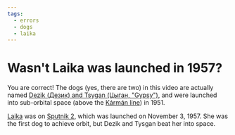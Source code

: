 ```yaml
---
tags:
  - errors
  - dogs
  - laika
---
```

# Wasn't Laika was launched in 1957?

You are correct! The dogs (yes, there are two) in this video are actually named [Dezik (Дезик) and Tsygan (Цыган, "Gypsy")](https://en.wikipedia.org/wiki/Soviet_space_dogs), and were launched into sub-orbital space (above the [Kármán line](https://en.wikipedia.org/wiki/Kármán_line)) in 1951.

[Laika](https://en.wikipedia.org/wiki/Laika) was on [Sputnik 2](https://en.wikipedia.org/wiki/Sputnik_2), which was launched on November 3, 1957. She was the first dog to achieve orbit, but Dezik and Tysgan beat her into space.
